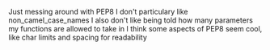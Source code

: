 Just messing around with PEP8
I don't particulary like non_camel_case_names
I also don't like being told how many parameters my functions are allowed to take in
I think some aspects of PEP8 seem cool, like char limits and spacing for readability
